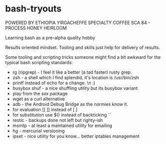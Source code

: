 # bash-tryouts

POWERED BY ETHIOPIA YIRGACHEFFE SPECIALTY COFFEE SCA 84 - PROCESS HONEY HEIRLOOM

Learning bash as a pre-alpha quality hobby

Results oriented mindset. Tooling and skills just help for delivery of results.

Some tooling and scripting tricks someone might find a bit awkward for
the typical bash scripting standards:

- rg (ripgrep) - I feel it like a better (a tad faster) rusty grep.
- zsh - a shell which I find splendid, it's location is /usr/bin/zsh
- printf instead of echo for a change. \n :)
- busybox shuf - a nice shuffling utility but its busybox variant
- play from the sox package
- wget as a curl alternative
- adb - the Android Debug Bridge as the normies know it.
- for evaluation [[  ]] instead of [  ]
- for substitution use $() instead of backticking ``
- restic - backups done not left but righty-ish
- msmtp - at least a maintained utility for emailing
- hg - mercurial versioning
- ipset - nice utility for you know... better iptables management
